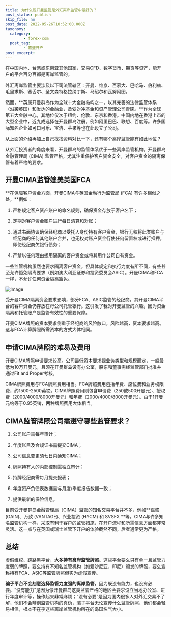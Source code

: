 ```yaml
---
title: 为什么说开曼监管是外汇离岸监管中最好的？
post_status: publish
skip_file: no
post_date: 2022-05-26T10:52:00.000Z
taxonomy:
  category:
        - forex-com
  post_tag:
        - 嘉盛开户
post_excerpt: 
---
```

在中国内地、台湾或东南亚其他国家，交易CFD、数字货币、期货等资产，能开户的平台百分百都是离岸监管的。

外汇离岸监管主要涉及以下司法管辖区：开曼、维京、百慕大、巴哈马、伯利兹、毛里求斯、塞舌尔、圣文森特格拉纳丁斯、马绍尔和瓦努阿图。

然而，**英属开曼群岛作为全球十大金融岛屿之一，以其完善的法律监管体系（沿袭英国）和发达的金融业，备受对冲基金和资产管理公司青睐。**作为全球第五大金融中心，其地位仅次于纽约、伦敦、东京和香港。中国内地在香港上市的大型企业中，近九成选择在开曼群岛注册，例如阿里巴巴、联想、百度等。许多国际知名企业如可口可乐、宝洁、苹果等也在此设立子公司。

从上面的介绍再加上自己找找资料对比一下，还有哪个离岸监管能有如此地位？

从外汇投资者的角度来看，开曼群岛的监管体系优于一些离岸监管机构。开曼群岛金融管理局 (CIMA) 监管严格，尤其注重保护客户资金安全，对客户资金的隔离保管有着严格的要求。

## 开曼CIMA监管媲美英国FCA

**在保障客户资金方面，开曼CIMA与英国金融行为监管局 (FCA) 有许多相似之处，**例如：

1. 严格规定客户资产账户的命名规则，确保资金存放于客户名下；

1. 定期对客户资金账户进行每日清算和对账；

1. 通过书面协议确保经纪商以受托人身份持有客户资金，银行无权将此类账户与经纪商的任何其他账户合并，也无权对账户资金行使任何留置权或进行扣押，即使经纪商欠银行债务；

1. 严禁以任何理由挪用隔离的客户资金或将其用作公司自有资金。

一些监管机构虽然也要求隔离客户资金，但具体规定和执行力度有所不同，有些甚至允许豁免隔离要求（例如澳大利亚证券和投资委员会ASIC）。开曼CIMA和FCA一样，不允许任何资金隔离豁免。

![Image](https://prod-files-secure.s3.us-west-2.amazonaws.com/39ed1227-6d7d-4570-be36-9ccd4a2c4241/bd849744-3fcb-4a37-8312-357962c8f065/image.png?X-Amz-Algorithm=AWS4-HMAC-SHA256&X-Amz-Content-Sha256=UNSIGNED-PAYLOAD&X-Amz-Credential=ASIAZI2LB466XWEOYZ3Y%2F20250206%2Fus-west-2%2Fs3%2Faws4_request&X-Amz-Date=20250206T221352Z&X-Amz-Expires=3600&X-Amz-Security-Token=IQoJb3JpZ2luX2VjEE0aCXVzLXdlc3QtMiJHMEUCIDv9Cm2At%2FgivdPB8o1M%2FYJc4wGpzYhLnk69I4qQqCukAiEA0ZA1BiSGfewD65x2H5beq84ApHPWsLvPb2hamV4Bj0Uq%2FwMIZhAAGgw2Mzc0MjMxODM4MDUiDMtGwq%2BfaR3xFRlzESrcA1n%2BbMKLJ46KuTMhbNt9yPOWlsYMxw5jMlPtoHaSuU1vRSRqnRoHx75f93mA89zfd6wM%2FbmO39r6AcYv9daAtrf02gBmKQx7prOb14ENSjCyIuxtchlxWx4hxPvCAFJgaJdXuy7B%2FYEfEpo%2BwAc4QxW7BczZEfEsdwJQicgXC%2BAOwwahgT%2BxII4qyde36znseRbonZ3b6FPGnInF9CaPLIfl4504Rx0qYljLpuwJUPHcyZP32e0NWtv%2FD2jHDdv9qt%2FSPY7p5su3oRmL0oO9OXp4V117PS%2FzebOSEcrS0HT2fPLfR1O9Oe7aWpWwtVoG8IWAF732RZEN5SlypytKQ6TTGmwRmK8dCsJ6kKZoBAYZ%2Fj2euktRW5%2FMufbCzCXtWyidamupB0VAU%2BWhCce89UQW64jePlp3ePKb8ApJOYQ8%2FROJzggxqlSjwrjjxWVMG347%2BlVMTDRADsIbtpHHkqc4EuJMt5fqZefjwuMUhEZoA6ccUaf7Xgwb6Px821kOcbfnRMvCZMAAz5ZOfJHY6s%2BL4%2FQCVqxbvoca2Pz21i6ZFCyq2ReQpVPSQ3xBu2WIMNHgX7XvRTdeJ1y68gFJi6z33UwJOsh%2FbZ9bQBEuvKrJ2Lz9rO4AMG6%2FLgoKMPe3lL0GOqUB%2BsvaiTDxv8rypYxdSUsC2y5afFHhUpz9FzCx%2FqBeAgL4QTvkADVKIFqC341jaO%2FH%2FZsthYaPyrKG2ouXDoX8dmGM2xM99x1uRHYNnt%2B%2FlOjS%2BAmaSvC31M9eSl%2Fj4wJO1%2B609SlbSG4iHSsPJIvI2g7EysUnaswwE29o0hguTocrh6NfPSum5kM%2BX696lX1upVFD8wKtjFx6TmKaDvZRmL9Ue6jg&X-Amz-Signature=0d62599253ddf8bc06124036d37eec1b5897e92be864d297da3e4e7c2d725a32&X-Amz-SignedHeaders=host&x-id=GetObject)

受开曼CIMA隔离资金要求影响，部分FCA、ASIC监管的经纪商，其开曼CIMA平台的客户资金仍存放在母公司托管银行。这引发了我对开曼监管的兴趣，因为资金隔离和托管账户是监管有效性的重要保障。

开曼CIMA牌照的资本要求侧重于经纪商的风险敞口，风险越高，资本要求越高。这与FCA计算牌照所需资本的方式大体相同。

## **申请CIMA牌照的难易及费用**

开曼CIMA牌照申请要求较高。公司最低资本要求视业务类型和规模而定，一般最低为10万开曼元，且须在开曼群岛设有办公室，股东和董事需经监管部门批准并通过Fit and Proper考核。

CIMA牌照费用与FCA牌照费用相当。FCA牌照费用包括年费、席位费和业务权限费，约1500-2500英镑。CIMA牌照费用则包含申请费（250或500开曼元）、授权费（2000/4000/8000开曼元）和年费（2000/4000/8000开曼元）。由于1开曼元约等于0.95英镑，两种牌照费用大体相当。

## CIMA监管牌照公司需遵守哪些监管要求？

1. 公司账户需每年审计；

1. 年度账目及合规证书需提交CIMA；

1. 公司信息变更须七日内通知CIMA；

1. 牌照持有人的内部控制需独立审计；

1. 持牌经纪商需每月提交报表；

1. 年度资产负债表数据需与月度/季度报告数据一致；

1. 提供最新的保险信息。

目前受开曼群岛金融管理局（CIMA）监管的知名交易平台并不多，例如**嘉盛 (GAIN)、万致 (VANTAGE)、兴业投资 (HYCM) 和 SVSFX **等。CIMA与许多知名监管机构一样，采取有利于客户的监管措施，在开户流程和所需信息方面都非常灵活。这一点与在英国或瑞士监管下开户的体验截然不同，后者通常更为严格。

## 总结

虚假维权、跑路黑平台，**大多持有离岸监管牌照**。这些平台要么只有单一且监管力度弱的牌照，要么持有不知名监管机构（如爱沙尼亚、印尼）颁发的牌照，要么宣称持有FCA、ASIC等监管牌照但实为虚假宣传。

**骗子平台不会刻意选择监管力度强的离岸监管**，因为既没有能力，也没有必要。“没有能力”是因为像开曼群岛这类监管严格的地区会要求设立当地办公室、进行年度审计等，操作起来非常麻烦；“没有必要”是因为国内很多人对外汇交易不了解，他们不会辨别监管机构的真伪，骗子平台无论宣传什么监管牌照，他们都会轻易相信，根本不在乎这些离岸监管机构所在的岛国名气大小。
